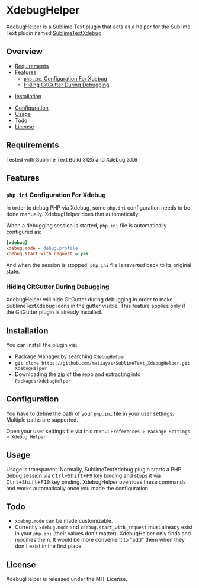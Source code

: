 # XdebugHelper

XdebugHelper is a Sublime Text plugin that acts as a helper for the Sublime Text
plugin named [SublimeTextXdebug](https://github.com/martomo/SublimeTextXdebug).

## Overview

- [Requirements](#requirements)
- [Features](#features)
    - [`php.ini` Configuration For Xdebug](#phpini-configuration-for-xdebug)
    - [Hiding GitGutter During Debugging](#hiding-gitgutter-during-debugging)
* [Installation](#installation)
- [Configuration](#configuration)
- [Usage](#usage)
- [Todo](#todo)
- [License](#license)

## Requirements

Tested with Sublime Text Build 3125 and Xdebug 3.1.6

## Features

### `php.ini` Configuration For Xdebug

In order to debug PHP via Xdebug, some `php.ini` configuration needs to be done
manually. XdebugHelper does that automatically.

When a debugging session is started, `php.ini` file is automatically configured as:

```ini
[xdebug]
xdebug.mode = debug,profile
xdebug.start_with_request = yes
```

And when the session is stopped, `php.ini` file is reverted back to its original
state.

### Hiding GitGutter During Debugging

XdebugHelper will hide GitGutter during debugging in order to make SublimeTextXdebug
icons in the gutter visible. This feature applies only if the GitGutter plugin is
already installed.

## Installation

You can install the plugin via:

* Package Manager by searching `XdebugHelper`
* `git clone https://github.com/maliayas/SublimeText_XdebugHelper.git XdebugHelper`
* Downloading the [zip][] of the repo and extracting into `Packages/XdebugHelper`

## Configuration

You have to define the path of your `php.ini` file in your user settings. Multiple
paths are supported.

Open your user settings file via this menu:
`Preferences > Package Settings > Xdebug Helper`

## Usage

Usage is transparent. Normally, SublimeTextXdebug plugin starts a PHP debug session
via <kbd>Ctrl+Shift+F9</kbd> key binding and stops it via <kbd>Ctrl+Shift+F10</kbd>
key binding. XdebugHelper overrides these commands and works automatically once you
made the configuration.

## Todo

-   `xdebug.mode` can be made customizable.
-   Currently `xdebug.mode` and `xdebug.start_with_request` must already exist in
    your `php.ini` (their values don't matter). XdebugHelper only finds and modifies
    them. It would be more convenient to "add" them when they don't exist in the
    first place.

## License

XdebugHelper is released under the MIT License.

[zip]:  https://github.com/maliayas/SublimeText_XdebugHelper/archive/master.zip
